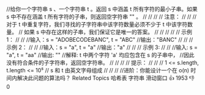//给你一个字符串 s 、一个字符串 t 。返回 s 中涵盖 t 所有字符的最小子串。如果 s 中不存在涵盖 t 所有字符的子串，则返回空字符串 "" 。 
//
// 
//
// 注意： 
//
// 
// 对于 t 中重复字符，我们寻找的子字符串中该字符数量必须不少于 t 中该字符数量。 
// 如果 s 中存在这样的子串，我们保证它是唯一的答案。 
// 
//
// 
//
// 示例 1： 
//
// 
//输入：s = "ADOBECODEBANC", t = "ABC"
//输出："BANC"
// 
//
// 示例 2： 
//
// 
//输入：s = "a", t = "a"
//输出："a"
// 
//
// 示例 3: 
//
// 
//输入: s = "a", t = "aa"
//输出: ""
//解释: t 中两个字符 'a' 均应包含在 s 的子串中，
//因此没有符合条件的子字符串，返回空字符串。 
//
// 
//
// 提示： 
//
// 
// 1 <= s.length, t.length <= 10⁵ 
// s 和 t 由英文字母组成 
// 
//
// 
//进阶：你能设计一个在 o(n) 时间内解决此问题的算法吗？ Related Topics 哈希表 字符串 滑动窗口 👍 1953 👎 0

